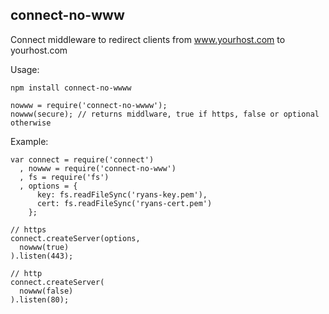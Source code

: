 connect-no-www
--------------

Connect middleware to redirect clients from www.yourhost.com to yourhost.com

Usage:

    npm install connect-no-wwww

    nowww = require('connect-no-wwww');
    nowww(secure); // returns middlware, true if https, false or optional otherwise
    
Example:

    var connect = require('connect')
      , nowww = require('connect-no-www')
      , fs = require('fs')
      , options = {
          key: fs.readFileSync('ryans-key.pem'),
          cert: fs.readFileSync('ryans-cert.pem')
        };

    // https
    connect.createServer(options, 
      nowww(true)
    ).listen(443);

    // http
    connect.createServer(
      nowww(false)
    ).listen(80);
